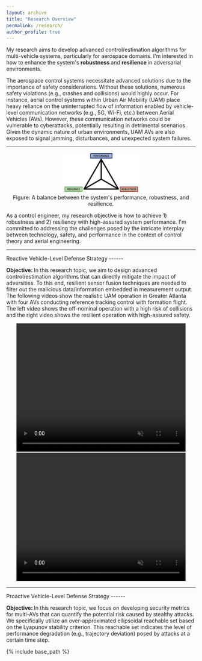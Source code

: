 ```yaml
---
layout: archive
title: "Research Overview"
permalink: /research/
author_profile: true
---
```


My research aims to develop advanced control/estimation algorithms for multi-vehicle systems, particularly for aerospace domains. 
I'm interested in how to enhance the system's <strong> robustness </strong> and <strong> resilience </strong> in adversarial environments. 

The aerospace control systems necessitate advanced solutions due to the importance of safety considerations. 
Without these solutions, numerous safety violations (e.g., crashes and collisions) would highly occur. For instance, aerial control systems within Urban Air Mobility (UAM) place heavy reliance on the uninterrupted flow of information enabled by vehicle-level communication networks (e.g., 5G, Wi-Fi, etc.) between Aerial Vehicles (AVs). 
However, these communication networks could be vulnerable to cyberattacks, potentially resulting in detrimental scenarios. 
Given the dynamic nature of urban environments, UAM AVs are also exposed to signal jamming, disturbances, and unexpected system failures. 

<hr>  
<div style="text-align:center;">
  <img src="/images/Diagram.png" alt="MAS" style="width:40%">
  <figcaption> Figure: A balance between the system's performance, robustness, and resilience. </figcaption>
</div>

As a control engineer, my research objective is how to achieve 1) robustness and 2) resiliency with high-assured system performance. 
I'm committed to addressing the challenges posed by the intricate interplay between technology, safety, and performance in the context of control theory and aerial engineering. 

<hr>
Reactive Vehicle-Level Defense Strategy
------
<p> <strong> Objective: </strong> In this research topic, we aim to design advanced control/estimation algorithms that can directly mitigate the impact of adversities. To this end, resilient sensor fusion techniques are needed to filter out the malicious data/information embedded in measurement output. The following videos show the realistic UAM operation in Greater Atlanta with four AVs conducting reference tracking control with formation flight. The left video shows the off-nominal operation with a high risk of collisions and the right video shows the resilient operation with high-assured safety. </p>

<div align="center">
  <video width="450" height="340" autoplay loop muted>
  <source src ="/images/FDI_Off_Nominal.mp4" type="video/mp4">
  </video>
  <video width="450" height="340" autoplay loop muted>
  <source src ="/images/FDI_Resilient.mp4" type="video/mp4">
  </video>
</div>

<hr>
Proactive Vehicle-Level Defense Strategy
------
<p> <strong> Objective: </strong> In this research topic, we focus on developing security metrics for multi-AVs that can quantify the potential risk caused by stealthy attacks. We specifically utilize an over-approximated ellipsoidal reachable set based on the Lyapunov stability criterion. This reachable set indicates the level of performance degradation (e.g., trajectory deviation) posed by attacks at a certain time step.
  

<script>
function myFunction1() {
  var dots = document.getElementById("dots");
  var moreText = document.getElementById("more");
  var btnText = document.getElementById("myBtn");

  if (dots.style.display === "none") {
    dots.style.display = "inline";
    btnText.innerHTML = "Read more +"; 
    moreText.style.display = "none";
  } else {
    dots.style.display = "none";
    btnText.innerHTML = "Read less -"; 
    moreText.style.display = "inline";
  }
}
</script>

{% include base_path %}



